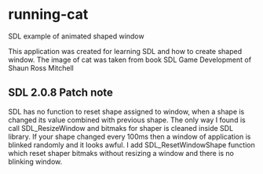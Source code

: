 # running-cat
SDL example of animated shaped window

This application was created for learning SDL and how to create shaped window.
The image of cat was taken from book SDL Game Development of Shaun Ross Mitchell

## SDL 2.0.8 Patch note

SDL has no function to reset shape assigned to window, when a shape is changed its value
combined with previous shape. The only way I found is call SDL_ResizeWindow and bitmaks for
shaper is cleaned inside SDL library. If your shape changed every 100ms then a window of
application is blinked randomly and it looks awful.
I add SDL_ResetWindowShape function which  reset shaper bitmaks without resizing a window
and there is no blinking window.
